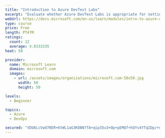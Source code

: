 ```yaml
---
title: "Introduction to Azure DevTest Labs"
excerpt: "Evaluate whether Azure DevTest Labs is appropriate for setting up virtual machine environments for your team."
webUrl: https://docs.microsoft.com/en-us/learn/modules/intro-to-azure-devtest-labs/
type: course
price: Free
length: PT47M
ratings:
  count: 12
  average: 4.8333335
heat: 50

provider:
  name: Microsoft Learn
  domain: microsoft.com
  images:
    - url: /assets/images/organizations/microsoft.com-50x50.jpg
      width: 50
      height: 50

levels:
  - Beginner

topics:
  - Azure
  - DevOps

secured: "VDU8LcVwU7RER+6tWL1aG3KOBN7fA+qip35u3+Op+pEMQf+hOYv4YTqIDp/+oc/eAx2ErzIjy0waJK57wIOyhfOK4LXWhbhoqZSnbZ4z8yBR6lru2TfLZ0EUMtl5DKwvQQRzWjvZth14P15BAbA/6shvkQEFbmAj/atLPlX36PWAi6EDRztur7jScB8RuJlwo/3EeEMduqCdLgnQVHHKmRKkNTenkm4HbtM47wP8xGTNqWW/aXOu6HDSRia3O2MJXLVER9a3e4+ryAQG0vPiOtuimc5udcDK8JK8BmO4wsiP9cLHLBVFp/ZMMc4LrV5NsAMNTbsqWNzx01NR4HojQGoI5si69dQPVa32p4FQdLBVdO4a99VQ6dUEIXW9adAdSjMpcatCewSukBnM27ZbtjGqXrVAyYhuSNavbV+8eVI=;H29udQPg5pv7mo1eZzU4yw=="
---
```


